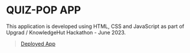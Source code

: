# QUIZ-POP APP

This application is developed using HTML, CSS and JavaScript as part of Upgrad / KnowledgeHut Hackathon - June 2023.

> [Deployed App](https://lean-wound.surge.sh/)

